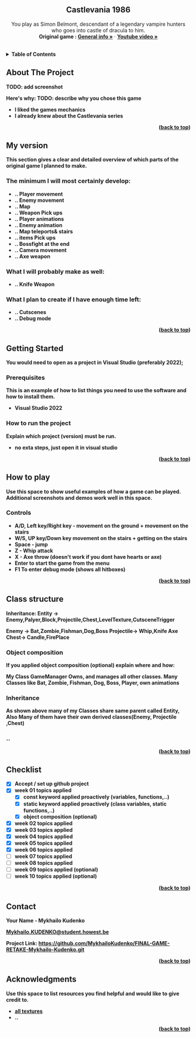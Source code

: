 <a name="readme-top"></a>

<!-- GENERAL GAME INFO -->
<br />
<div align="center">

  <h2 align="center">Castlevania 1986</h2>

  <p align="center">
    You play as Simon Belmont, descendant of a legendary vampire hunters who goes into castle of dracula to him.
    <br />
    <strong>Original game : </strong>
    <a href="https://en.wikipedia.org/wiki/Castlevania_(1986_video_game)"><strong>General info »</strong></a>
    ·
    <a href="https://www.youtube.com/watch?v=QenVVpI60Ok"><strong>Youtube video »<strong></a>
    <br />
    <br />
  </p>
</div>



<!-- TABLE OF CONTENTS -->
<details>
  <summary>Table of Contents</summary>
  <ol>
    <li>
      <a href="#about-the-project">About The Project</a>
    </li>
    <li>
      <a href="#my-version">My version</a>
    </li>
    <li>
      <a href="#getting-started">Getting Started</a>
    </li>
    <li><a href="#how-to-play">How To Play</a></li>
    <li><a href="#class-structure">Class structure</a></li>
    <li><a href="#checklist">Checklist</a></li>
    <li><a href="#contact">Contact</a></li>
    <li><a href="#acknowledgments">Acknowledgments</a></li>
  </ol>
</details>



<!-- ABOUT THE PROJECT -->
## About The Project

TODO: add screenshot 

Here's why:
TODO: describe why you chose this game 
* I liked the games mechanics
* I already knew about the Castlevania series

<p align="right">(<a href="#readme-top">back to top</a>)</p>


## My version

This section gives a clear and detailed overview of which parts of the original game I planned to make.

### The minimum I will most certainly develop:
* .. Player movement
* .. Enemy movement
* .. Map
* .. Weapon Pick ups
* .. Player animations
* .. Enemy animation
* .. Map teleports& stairs
* .. items Pick ups
* .. Bossfight at the end
* .. Camera movement
* .. Axe weapon

### What I will probably make as well:
* .. Knife Weapon

### What I plan to create if I have enough time left:
* .. Cutscenes
* .. Debug mode

<p align="right">(<a href="#readme-top">back to top</a>)</p>


<!-- GETTING STARTED -->
## Getting Started

You would need to open as a project in Visual Studio (preferably 2022);

### Prerequisites

This is an example of how to list things you need to use the software and how to install them.
* Visual Studio 2022

### How to run the project

Explain which project (version) must be run.
* no exta steps, just open it in visual studio

<p align="right">(<a href="#readme-top">back to top</a>)</p>



<!-- HOW TO PLAY -->
## How to play

Use this space to show useful examples of how a game can be played. 
Additional screenshots and demos work well in this space. 

### Controls
* A/D, Left key/Right key - movement on the ground + movement on the stairs
* W/S, UP key/Down key movement on the stairs + getting on the stairs
* Space - jump
* Z - Whip attack
* X - Axe throw (doesn't work if you dont have hearts or axe)
* Enter to start the game from the menu
* F1 To enter debug mode (shows all hitboxes)
<p align="right">(<a href="#readme-top">back to top</a>)</p>



<!-- CLASS STRUCTURE -->
## Class structure 

Inheritance:
        Entity -> Enemy,Palyer,Block,Projectile,Chest,LevelTexture,CutsceneTrigger
     
   Enemy -> Bat,Zombie,Fishman,Dog,Boss
   Projectile->  	Whip,Knife Axe
   Chest-> Candle,FirePlace

### Object composition 
If you applied object composition (optional) explain where and how:

My Class GameManager Owns, and manages all other classes.
Many Classes like Bat, Zombie, Fishman, Dog, Boss, Player, own animations

### Inheritance 

As shown above many of my Classes share same parent called Entity, Also Many of them have their own derived classes(Enemy, Projectile ,Chest)

### ..

<p align="right">(<a href="#readme-top">back to top</a>)</p>


<!-- CHECKLIST -->
## Checklist

- [x] Accept / set up github project
- [x] week 01 topics applied
    - [x] const keyword applied proactively (variables, functions,..)
    - [x] static keyword applied proactively (class variables, static functions,..)
    - [x] object composition (optional)
- [x] week 02 topics applied
- [x] week 03 topics applied
- [x] week 04 topics applied
- [x] week 05 topics applied
- [x] week 06 topics applied
- [ ] week 07 topics applied
- [ ] week 08 topics applied
- [ ] week 09 topics applied (optional)
- [ ] week 10 topics applied (optional)

<p align="right">(<a href="#readme-top">back to top</a>)</p>

<!-- CONTACT -->
## Contact

Your Name - Mykhailo Kudenko

Mykhailo.KUDENKO@student.howest.be

Project Link: https://github.com/MykhailoKudenko/FINAL-GAME-RETAKE-Mykhailo-Kudenko.git

<p align="right">(<a href="#readme-top">back to top</a>)</p>


<!-- ACKNOWLEDGMENTS -->
## Acknowledgments

Use this space to list resources you find helpful and would like to give credit to. 

* [all textures](https://www.spriters-resource.com/nes/cv/)
* ..

<p align="right">(<a href="#readme-top">back to top</a>)</p>

